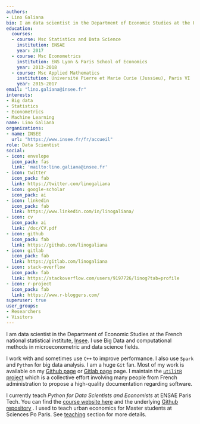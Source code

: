 ```yaml
---
authors:
- Lino Galiana
bio: I am data scientist in the Department of Economic Studies at the French national statistical institute, [Insee](https://www.insee.fr/fr/accueil). I study Big Data and computational methods related to microeconometric and data science fields. 
education:
  courses:
  - course: Msc Statistics and Data Science
    institution: ENSAE
    year: 2017
  - course: Msc Econometrics
    institution: ENS Lyon & Paris School of Economics
    year: 2013-2018
  - course: Msc Applied Mathematics
    institution: Université Pierre et Marie Curie (Jussieu), Paris VI
    year: 2015-2017
email: "lino.galiana@insee.fr"
interests:
- Big data
- Statistics
- Econometrics
- Machine Learning
name: Lino Galiana
organizations:
- name: INSEE
  url: "https://www.insee.fr/fr/accueil"
role: Data Scientist
social:
- icon: envelope
  icon_pack: fas
  link: 'mailto:lino.galiana@insee.fr'
- icon: twitter
  icon_pack: fab
  link: https://twitter.com/linogaliana
- icon: google-scholar
  icon_pack: ai
- icon: linkedin
  icon_pack: fab
  link: https://www.linkedin.com/in/linogaliana/
- icon: cv
  icon_pack: ai
  link: /doc/CV.pdf
- icon: github
  icon_pack: fab
  link: https://github.com/linogaliana
- icon: gitlab
  icon_pack: fab
  link: https://gitlab.com/linogaliana
- icon: stack-overflow
  icon_pack: fab
  link: https://stackoverflow.com/users/9197726/linog?tab=profile
- icon: r-project
  icon_pack: fab
  link: https://www.r-bloggers.com/
superuser: true
user_groups:
- Researchers
- Visitors
---
```



I am data scientist in the Department of Economic Studies at the French national statistical institute, [Insee](https://www.insee.fr/fr/accueil). I use Big Data and computational methods in microeconometric and data science fields. 

I work with <i class="fab fa-r-project"></i> and sometimes use `C++` to improve performance. I also use `Spark` and `Python` <i class="fab fa-python"></i> for big data analysis. I am a huge `Git` <i class="fas fa-code-branch"></i> fan. Most of my work is available on my <a href="https://github.com/linogaliana" class="github"><i class="fab fa-github"></i></a> [Github page](https://github.com/linogaliana) or <a href="https://gitlab.com/linogaliana" class="github"><i class="fab fa-gitlab"></i></a> [Gitlab page](https://gitlab.com/linogaliana) page. I maintain the [`utilitR` project](https://www.utilitr.org/) which is a collective effort involving many people from French administration to propose a high-quality documentation regarding <i class="fab fa-r-project"></i> software.

I currently teach *Python for Data Scientists and Economists* at ENSAE Paris Tech.
You can find the [course website here](https://linogaliana-teaching.netlify.app/) and the
underlying [Github repository](https://github.com/linogaliana/python-datascientist) <a href="https://github.com/linogaliana/python-datascientist" class="github"><i class="fab fa-github"></i></a>. I used to teach urban economics for Master students at Sciences Po Paris. See [teaching](teaching) section for more details.